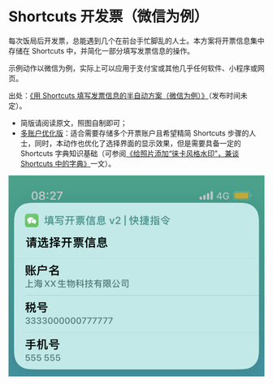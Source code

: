# Shortcuts 开发票（微信为例）

每次饭局后开发票，总能遇到几个在前台手忙脚乱的人士。本方案将开票信息集中存储在 Shortcuts 中，并简化一部分填写发票信息的操作。

示例动作以微信为例，实际上可以应用于支付宝或其他几乎任何软件、小程序或网页。

出处：[《用 Shortcuts 填写发票信息的半自动方案（微信为例）》](https://utgd.net)（发布时间未定）。

- 简版请阅读原文，照图自制即可；
- [多账户优化版](https://github.com/BlackwinMin/LaunchBar-gallery/tree/master/Video%20Add%20Cover)：适合需要存储多个开票账户且希望精简 Shortcuts 步骤的人士，同时，本动作也优化了选择界面的显示效果，但是需要具备一定的 Shortcuts 字典知识基础（可参阅[《给照片添加“徕卡风格水印”，兼谈 Shortcuts 中的字典》](https://utgd.net/article/20147/)一文）。

![多账户优化版的效果](img.png)